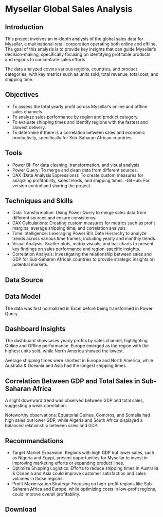 # Mysellar Global Sales Analysis

## Introduction
This project involves an in-depth analysis of the global sales data for Mysellar, a multinational retail corporation operating both online and offline. The goal of this analysis is to provide key insights that can guide Mysellar’s decision-making, specifically focusing on identifying profitable products and regions to concentrate sales efforts.

The data analyzed covers various regions, countries, and product categories, with key metrics such as units sold, total revenue, total cost, and shipping time.

## Objectives

- To assess the total yearly profit across Mysellar’s online and offline sales channels.
- To analyze sales performance by region and product category.
- To evaluate shipping times and identify regions with the fastest and slowest delivery.
- To determine if there is a correlation between sales and economic productivity, specifically for Sub-Saharan African countries.

## Tools

- Power BI: For data cleaning, transformation, and visual analysis.
- Power Query: To merge and clean data from different sources.
- DAX (Data Analysis Expressions): To create custom measures for analyzing profitability, sales trends, and shipping times.
-GitHub: For version control and sharing the project.

## Techniques and Skills

- Data Transformation: Using Power Query to merge sales data from different sources and ensure consistency.
- DAX Calculations: Creating custom measures for metrics such as profit margins, average shipping time, and correlation analysis.
- Time Intelligence: Leveraging Power BI’s Date Hierarchy to analyze trends across various time frames, including yearly and monthly trends.
- Visual Analysis: Scatter plots, matrix visuals, and bar charts to present key findings on sales performance and region-specific insights.
- Correlation Analysis: Investigating the relationship between sales and GDP for Sub-Saharan African countries to provide strategic insights on potential markets.

## Data Source

## Data Model
The data was first normalized in Excel before being transformed in Power Query.
## Dashboard Insights

The dashboard showcases yearly profits by sales channel, highlighting Online and Offline performance. Europe emerged as the region with the highest units sold, while North America showed the lowest.

Average shipping times were shortest in Europe and North America, while Australia & Oceania and Asia had the longest shipping times.

## Correlation Between GDP and Total Sales in Sub-Saharan Africa

A slight downward trend was observed between GDP and total sales, suggesting a weak correlation.

Noteworthy observations: Equatorial Guinea, Comoros, and Somalia had high sales but lower GDP, while Algeria and South Africa displayed a balanced relationship between sales and GDP.

## Recommandations

- Target Market Expansion: Regions with high GDP but lower sales, such as Nigeria and Egypt, present opportunities for Mysellar to invest in improving marketing efforts or expanding product lines.
- Optimize Shipping Logistics: Efforts to reduce shipping times in Australia & Oceania and Asia could improve customer satisfaction and sales volumes in those regions.
- Profit Maximization Strategy: Focusing on high-profit regions like Sub-Saharan Africa and Europe, while optimizing costs in low-profit regions, could improve overall profitability.

## Download
